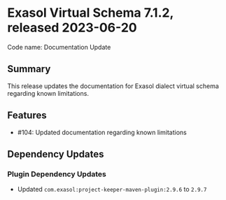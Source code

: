 # Exasol Virtual Schema 7.1.2, released 2023-06-20

Code name: Documentation Update

## Summary

This release updates the documentation for Exasol dialect virtual schema regarding known limitations.

## Features

* #104: Updated documentation regarding known limitations

## Dependency Updates

### Plugin Dependency Updates

* Updated `com.exasol:project-keeper-maven-plugin:2.9.6` to `2.9.7`
